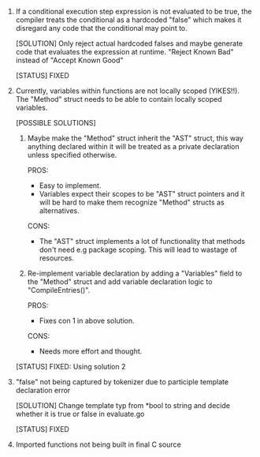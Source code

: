 1.  If a conditional execution step expression is not evaluated to be true, the compiler treats the conditional as a hardcoded "false" which makes it disregard any code
    that the conditional may point to.

    [SOLUTION]
    Only reject actual hardcoded falses and maybe generate code that evaluates the expression at runtime.
    "Reject Known Bad" instead of "Accept Known Good"

    [STATUS]
    FIXED

2.  Currently, variables within functions are not locally scoped (YIKES!!). The "Method" struct needs to be able to contain locally scoped variables.

    [POSSIBLE SOLUTIONS]

    1.  Maybe make the "Method" struct inherit the "AST" struct, this way anything declared within it will be treated as a private declaration unless specified
        otherwise.

        PROS:
        -   Easy to implement.
        -   Variables expect their scopes to be "AST" struct pointers and it will be hard to make them recognize "Method" structs as alternatives.

        CONS:
        -   The "AST" struct implements a lot of functionality that methods don't need e.g package scoping. This will lead to wastage of resources.
    
    2.  Re-implement variable declaration by adding a "Variables" field to the "Method" struct and add variable declaration logic to "CompileEntries()".

        PROS:
        -   Fixes con 1 in above solution.

        CONS:
        -   Needs more effort and thought.
    
    [STATUS]
    FIXED: Using solution 2

3. "false" not being captured by tokenizer due to participle template declaration error

    [SOLUTION]
    Change template typ from *bool to string and decide whether it is true or false in evaluate.go

    [STATUS]
    FIXED

4. Imported functions not being built in final C source